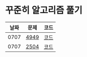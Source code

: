 # 꾸준히 알고리즘 풀기

| 날짜 | 문제                             | 코드                       |
| ---- | -------------------------------- | -------------------------- |
| 0707 | [4949](acmicpc.net/problem/4949) | [코드](code/Main4949.java) |
| 0707 | [2504](acmicpc.net/problem/2504) | [코드](code/Main2504.java) |
